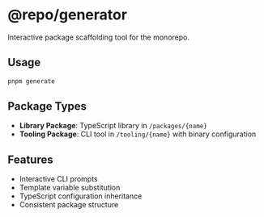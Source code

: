 # @repo/generator

Interactive package scaffolding tool for the monorepo.

## Usage
```bash
pnpm generate
```

## Package Types
- **Library Package**: TypeScript library in `/packages/{name}`
- **Tooling Package**: CLI tool in `/tooling/{name}` with binary configuration

## Features
- Interactive CLI prompts
- Template variable substitution
- TypeScript configuration inheritance  
- Consistent package structure